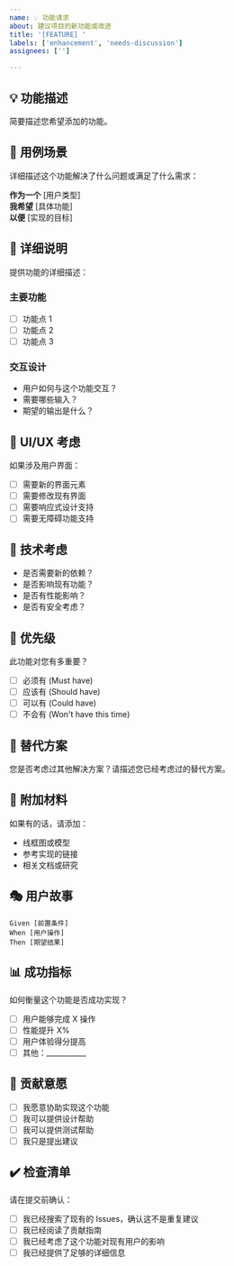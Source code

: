 ```yaml
---
name: 💡 功能请求
about: 建议项目的新功能或改进
title: '[FEATURE] '
labels: ['enhancement', 'needs-discussion']
assignees: ['']

---
```


## 💡 功能描述

简要描述您希望添加的功能。

## 🎯 用例场景

详细描述这个功能解决了什么问题或满足了什么需求：

**作为一个** [用户类型]  
**我希望** [具体功能]  
**以便** [实现的目标]

## 📝 详细说明

提供功能的详细描述：

### 主要功能
- [ ] 功能点 1
- [ ] 功能点 2
- [ ] 功能点 3

### 交互设计
- 用户如何与这个功能交互？
- 需要哪些输入？
- 期望的输出是什么？

## 🎨 UI/UX 考虑

如果涉及用户界面：

- [ ] 需要新的界面元素
- [ ] 需要修改现有界面
- [ ] 需要响应式设计支持
- [ ] 需要无障碍功能支持

## 🔧 技术考虑

- 是否需要新的依赖？
- 是否影响现有功能？
- 是否有性能影响？
- 是否有安全考虑？

## 🌟 优先级

此功能对您有多重要？

- [ ] 必须有 (Must have)
- [ ] 应该有 (Should have)  
- [ ] 可以有 (Could have)
- [ ] 不会有 (Won't have this time)

## 🔄 替代方案

您是否考虑过其他解决方案？请描述您已经考虑过的替代方案。

## 📎 附加材料

如果有的话，请添加：

- 线框图或模型
- 参考实现的链接
- 相关文档或研究

## 🎭 用户故事

```gherkin
Given [前置条件]
When [用户操作]
Then [期望结果]
```

## 📊 成功指标

如何衡量这个功能是否成功实现？

- [ ] 用户能够完成 X 操作
- [ ] 性能提升 X%
- [ ] 用户体验得分提高
- [ ] 其他：___________

## 🤝 贡献意愿

- [ ] 我愿意协助实现这个功能
- [ ] 我可以提供设计帮助
- [ ] 我可以提供测试帮助
- [ ] 我只是提出建议

## ✔️ 检查清单

请在提交前确认：

- [ ] 我已经搜索了现有的 Issues，确认这不是重复建议
- [ ] 我已经阅读了贡献指南
- [ ] 我已经考虑了这个功能对现有用户的影响
- [ ] 我已经提供了足够的详细信息